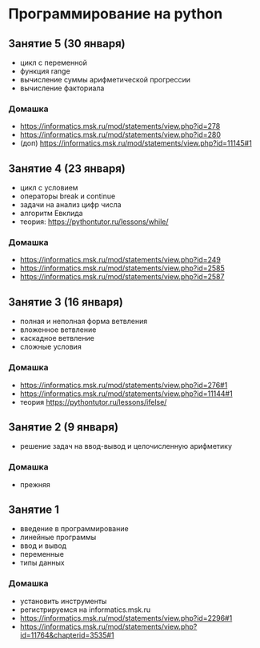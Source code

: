 # Программирование на python
## Занятие 5 (30 января)
+ цикл с переменной
+ функция range
+ вычисление суммы арифметической прогрессии
+ вычисление факториала
### Домашка
+ https://informatics.msk.ru/mod/statements/view.php?id=278
+ https://informatics.msk.ru/mod/statements/view.php?id=280
+ (доп) https://informatics.msk.ru/mod/statements/view.php?id=11145#1
## Занятие 4 (23 января)
+ цикл с условием
+ операторы break и continue
+ задачи на анализ цифр числа
+ алгоритм Евклида
+ теория: https://pythontutor.ru/lessons/while/
### Домашка
+ https://informatics.msk.ru/mod/statements/view.php?id=249
+ https://informatics.msk.ru/mod/statements/view.php?id=2585
+ https://informatics.msk.ru/mod/statements/view.php?id=2587
## Занятие 3 (16 января)
+ полная и неполная форма ветвления
+ вложенное ветвление
+ каскадное ветвление
+ сложные условия

### Домашка
+ https://informatics.msk.ru/mod/statements/view.php?id=276#1
+ https://informatics.msk.ru/mod/statements/view.php?id=11144#1
+ теория https://pythontutor.ru/lessons/ifelse/

## Занятие 2 (9 января)
+ решение задач на ввод-вывод и целочисленную арифметику

### Домашка
+ прежняя

## Занятие 1
+ введение в программирование
+ линейные программы
+ ввод и вывод
+ переменные
+ типы данных

### Домашка
+ установить инструменты
+ регистрируемся на informatics.msk.ru
+ https://informatics.msk.ru/mod/statements/view.php?id=2296#1
+ https://informatics.msk.ru/mod/statements/view.php?id=11764&chapterid=3535#1